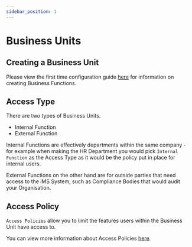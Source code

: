```yaml
---
sidebar_position: 1
---
```


# Business Units

## Creating a Business Unit

Please view the first time configuration guide [here][First Time Configuration] for information on creating Business Functions.

## Access Type

There are two types of Business Units.
+ Internal Function
+ External Function

Internal Functions are effectively departments within the same company - for example when making the HR Department you would pick `Internal Function` as the Access Type as it would be the policy put in place for internal users. 

External Functions on the other hand are for outside parties that need access to the iMS System, such as Compliance Bodies that would audit your Organisation.

## Access Policy

`Access Policies` allow you to limit the features users within the Business Unit have access to.

You can view more information about Access Policies [here][Access Policies].

[Access Policies]: ./access_policies
[First Time Configuration]: ../../../intro#create-a-business-unit "First Time Configuration"